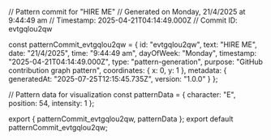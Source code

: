 // Pattern commit for "HIRE ME"
// Generated on Monday, 21/4/2025 at 9:44:49 am
// Timestamp: 2025-04-21T04:14:49.000Z
// Commit ID: evtgqlou2qw

const patternCommit_evtgqlou2qw = {
  id: "evtgqlou2qw",
  text: "HIRE ME",
  date: "21/4/2025",
  time: "9:44:49 am",
  dayOfWeek: "Monday",
  timestamp: "2025-04-21T04:14:49.000Z",
  type: "pattern-generation",
  purpose: "GitHub contribution graph pattern",
  coordinates: {
    x: 0,
    y: 1
  },
  metadata: {
    generatedAt: "2025-07-25T12:15:45.735Z",
    version: "1.0.0"
  }
};

// Pattern data for visualization
const patternData = {
  character: "E",
  position: 54,
  intensity: 1
};

export { patternCommit_evtgqlou2qw, patternData };
export default patternCommit_evtgqlou2qw;
